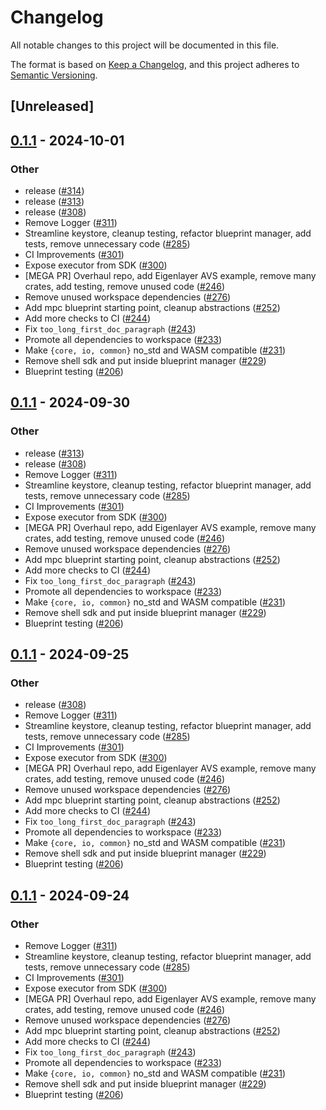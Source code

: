 # Changelog

All notable changes to this project will be documented in this file.

The format is based on [Keep a Changelog](https://keepachangelog.com/en/1.0.0/),
and this project adheres to [Semantic Versioning](https://semver.org/spec/v2.0.0.html).

## [Unreleased]

## [0.1.1](https://github.com/webb-tools/gadget/releases/tag/blueprint-test-utils-v0.1.1) - 2024-10-01

### Other

- release ([#314](https://github.com/webb-tools/gadget/pull/314))
- release ([#313](https://github.com/webb-tools/gadget/pull/313))
- release ([#308](https://github.com/webb-tools/gadget/pull/308))
- Remove Logger ([#311](https://github.com/webb-tools/gadget/pull/311))
- Streamline keystore, cleanup testing, refactor blueprint manager, add tests, remove unnecessary code ([#285](https://github.com/webb-tools/gadget/pull/285))
- CI Improvements ([#301](https://github.com/webb-tools/gadget/pull/301))
- Expose executor from SDK ([#300](https://github.com/webb-tools/gadget/pull/300))
- [MEGA PR] Overhaul repo, add Eigenlayer AVS example, remove many crates, add testing, remove unused code ([#246](https://github.com/webb-tools/gadget/pull/246))
- Remove unused workspace dependencies ([#276](https://github.com/webb-tools/gadget/pull/276))
- Add mpc blueprint starting point, cleanup abstractions ([#252](https://github.com/webb-tools/gadget/pull/252))
- Add more checks to CI ([#244](https://github.com/webb-tools/gadget/pull/244))
- Fix `too_long_first_doc_paragraph` ([#243](https://github.com/webb-tools/gadget/pull/243))
- Promote all dependencies to workspace ([#233](https://github.com/webb-tools/gadget/pull/233))
- Make `{core, io, common}` no_std and WASM compatible ([#231](https://github.com/webb-tools/gadget/pull/231))
- Remove shell sdk and put inside blueprint manager ([#229](https://github.com/webb-tools/gadget/pull/229))
- Blueprint testing ([#206](https://github.com/webb-tools/gadget/pull/206))

## [0.1.1](https://github.com/webb-tools/gadget/releases/tag/blueprint-test-utils-v0.1.1) - 2024-09-30

### Other

- release ([#313](https://github.com/webb-tools/gadget/pull/313))
- release ([#308](https://github.com/webb-tools/gadget/pull/308))
- Remove Logger ([#311](https://github.com/webb-tools/gadget/pull/311))
- Streamline keystore, cleanup testing, refactor blueprint manager, add tests, remove unnecessary code ([#285](https://github.com/webb-tools/gadget/pull/285))
- CI Improvements ([#301](https://github.com/webb-tools/gadget/pull/301))
- Expose executor from SDK ([#300](https://github.com/webb-tools/gadget/pull/300))
- [MEGA PR] Overhaul repo, add Eigenlayer AVS example, remove many crates, add testing, remove unused code ([#246](https://github.com/webb-tools/gadget/pull/246))
- Remove unused workspace dependencies ([#276](https://github.com/webb-tools/gadget/pull/276))
- Add mpc blueprint starting point, cleanup abstractions ([#252](https://github.com/webb-tools/gadget/pull/252))
- Add more checks to CI ([#244](https://github.com/webb-tools/gadget/pull/244))
- Fix `too_long_first_doc_paragraph` ([#243](https://github.com/webb-tools/gadget/pull/243))
- Promote all dependencies to workspace ([#233](https://github.com/webb-tools/gadget/pull/233))
- Make `{core, io, common}` no_std and WASM compatible ([#231](https://github.com/webb-tools/gadget/pull/231))
- Remove shell sdk and put inside blueprint manager ([#229](https://github.com/webb-tools/gadget/pull/229))
- Blueprint testing ([#206](https://github.com/webb-tools/gadget/pull/206))

## [0.1.1](https://github.com/webb-tools/gadget/releases/tag/blueprint-test-utils-v0.1.1) - 2024-09-25

### Other

- release ([#308](https://github.com/webb-tools/gadget/pull/308))
- Remove Logger ([#311](https://github.com/webb-tools/gadget/pull/311))
- Streamline keystore, cleanup testing, refactor blueprint manager, add tests, remove unnecessary code ([#285](https://github.com/webb-tools/gadget/pull/285))
- CI Improvements ([#301](https://github.com/webb-tools/gadget/pull/301))
- Expose executor from SDK ([#300](https://github.com/webb-tools/gadget/pull/300))
- [MEGA PR] Overhaul repo, add Eigenlayer AVS example, remove many crates, add testing, remove unused code ([#246](https://github.com/webb-tools/gadget/pull/246))
- Remove unused workspace dependencies ([#276](https://github.com/webb-tools/gadget/pull/276))
- Add mpc blueprint starting point, cleanup abstractions ([#252](https://github.com/webb-tools/gadget/pull/252))
- Add more checks to CI ([#244](https://github.com/webb-tools/gadget/pull/244))
- Fix `too_long_first_doc_paragraph` ([#243](https://github.com/webb-tools/gadget/pull/243))
- Promote all dependencies to workspace ([#233](https://github.com/webb-tools/gadget/pull/233))
- Make `{core, io, common}` no_std and WASM compatible ([#231](https://github.com/webb-tools/gadget/pull/231))
- Remove shell sdk and put inside blueprint manager ([#229](https://github.com/webb-tools/gadget/pull/229))
- Blueprint testing ([#206](https://github.com/webb-tools/gadget/pull/206))

## [0.1.1](https://github.com/webb-tools/gadget/releases/tag/blueprint-test-utils-v0.1.1) - 2024-09-24

### Other

- Remove Logger ([#311](https://github.com/webb-tools/gadget/pull/311))
- Streamline keystore, cleanup testing, refactor blueprint manager, add tests, remove unnecessary code ([#285](https://github.com/webb-tools/gadget/pull/285))
- CI Improvements ([#301](https://github.com/webb-tools/gadget/pull/301))
- Expose executor from SDK ([#300](https://github.com/webb-tools/gadget/pull/300))
- [MEGA PR] Overhaul repo, add Eigenlayer AVS example, remove many crates, add testing, remove unused code ([#246](https://github.com/webb-tools/gadget/pull/246))
- Remove unused workspace dependencies ([#276](https://github.com/webb-tools/gadget/pull/276))
- Add mpc blueprint starting point, cleanup abstractions ([#252](https://github.com/webb-tools/gadget/pull/252))
- Add more checks to CI ([#244](https://github.com/webb-tools/gadget/pull/244))
- Fix `too_long_first_doc_paragraph` ([#243](https://github.com/webb-tools/gadget/pull/243))
- Promote all dependencies to workspace ([#233](https://github.com/webb-tools/gadget/pull/233))
- Make `{core, io, common}` no_std and WASM compatible ([#231](https://github.com/webb-tools/gadget/pull/231))
- Remove shell sdk and put inside blueprint manager ([#229](https://github.com/webb-tools/gadget/pull/229))
- Blueprint testing ([#206](https://github.com/webb-tools/gadget/pull/206))
